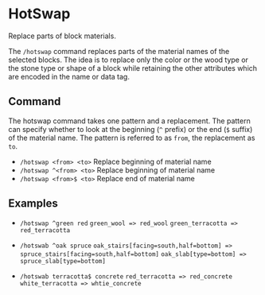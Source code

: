 # HotSwap

Replace parts of block materials.

The `/hotswap` command replaces parts of the material names of the
selected blocks. The idea is to replace only the color or the wood
type or the stone type or shape of a block while retaining the other
attributes which are encoded in the name or data tag.

## Command

The hotswap command takes one pattern and a replacement. The pattern
can specify whether to look at the beginning (`^` prefix) or the end
(`$` suffix) of the material name. The pattern is referred to as
`from`, the replacement as `to`.

- `/hotswap <from> <to>` Replace beginning of material name
- `/hotswap ^<from> <to>` Replace beginning of material name
- `/hotswap <from>$ <to>` Replace end of material name

## Examples

- `/hotswap ^green red`
  `green_wool => red_wool`
  `green_terracotta => red_terracotta`

- `/hotswab ^oak spruce`
  `oak_stairs[facing=south,half=bottom] => spruce_stairs[facing=south,half=bottom]`
  `oak_slab[type=bottom] => spruce_slab[type=bottom]`

- `/hotswab terracotta$ concrete`
  `red_terracotta => red_concrete`
  `white_terracotta => whtie_concrete`